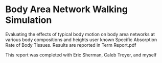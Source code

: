 # Body Area Network Walking Simulation
Evaluating the effects of typical body motion on body area networks at various body compositions and heights user known Specific Absorption Rate of Body Tissues. Results are reported in Term Report.pdf

This report was completed with Eric Sherman, Caleb Troyer, and myself
